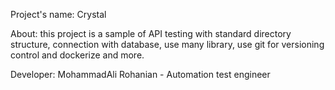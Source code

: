Project's name: Crystal

About: this project is a sample of API testing with standard directory structure, connection with database, use many library, use git for versioning control and dockerize and more.

Developer: MohammadAli Rohanian - Automation test engineer